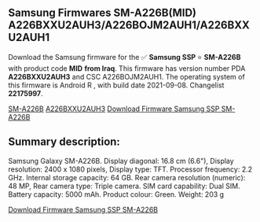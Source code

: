 <h2>Samsung Firmwares SM-A226B(MID) A226BXXU2AUH3/A226BOJM2AUH1/A226BXXU2AUH1</h2>
Download the Samsung firmware for the ✅ <strong>Samsung SSP </strong> ⭐ <strong>SM-A226B</strong> with product code <strong>MID</strong> <strong> from Iraq</strong>. This firmware has version number PDA <strong>A226BXXU2AUH3</strong> and CSC A226BOJM2AUH1. The operating system of this firmware is Android R , with build date 2021-09-08. Changelist <strong>22175997</strong>.


[SM-A226B](https://samfirm.shop/samsung/model/SM-A226B)
[A226BXXU2AUH3](https://samfirm.shop/samsung/pda/A226BXXU2AUH3)
[Download Firmware Samsung SSP SM-A226B](https://samfirm.shop/samsung/firmware/453782)
<h2>Summary description:</h2>
<p>Samsung Galaxy SM-A226B. Display diagonal: 16.8 cm (6.6"), Display resolution: 2400 x 1080 pixels, Display type: TFT. Processor frequency: 2.2 GHz. Internal storage capacity: 64 GB. Rear camera resolution (numeric): 48 MP, Rear camera type: Triple camera. SIM card capability: Dual SIM. Battery capacity: 5000 mAh. Product colour: Green. Weight: 203 g</p>


[Download Firmware Samsung SSP SM-A226B](https://samfirm.shop/samsung/firmware/453782)

